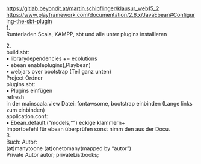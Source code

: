 # 
https://gitlab.beyondit.at/martin.schipflinger/klausur_web15_2<br>
https://www.playframework.com/documentation/2.6.x/JavaEbean#Configuring-the-sbt-plugin<br>
1.<br>
Runterladen Scala, XAMPP, sbt und alle unter plugins installieren<br>

2.<br>
build.sbt:<br> 
•	librarydependencies += ecolutions<br>
•	ebean enableplugins(,Playbean)<br>
•	webjars over bootstrap (Teil ganz unten)<br>
Project Ordner<br>
plugins.sbt:<br>
•	Plugins einfügen<br>
refresh<br>
in der mainscala.view Datei: fontawsome, bootstrap einbinden (Lange links zum einbinden)<br>
application.conf: <br>
•	Ebean.default.(“models,*“) eckige klammern+<br>
Importbefehl für ebean überprüfen sonst nimm den aus der Docu.<br>
3.<br>
Buch:				              Autor:<br>
(at)manytoone			        (at)onetomany(mapped by “autor”)<br>
Private Autor autor;		    privateList<Buch>books;<br>
 

